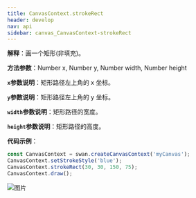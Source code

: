 ```yaml
---
title: CanvasContext.strokeRect
header: develop
nav: api
sidebar: canvas_CanvasContext-strokeRect
---
```


 

**解释**：画一个矩形(非填充)。

**方法参数**：Number x, Number y, Number width, Number height

**`x`参数说明**：矩形路径左上角的 x 坐标。

**`y`参数说明**：矩形路径左上角的 y 坐标。

**`width`参数说明**：矩形路径的宽度。

**`height`参数说明**：矩形路径的高度。

**代码示例**：

```js
const CanvasContext = swan.createCanvasContext('myCanvas');
CanvasContext.setStrokeStyle('blue');
CanvasContext.strokeRect(30, 30, 150, 75);
CanvasContext.draw();
```

![图片](../../../../img/api/canvas/setStrokeStyle.png)

